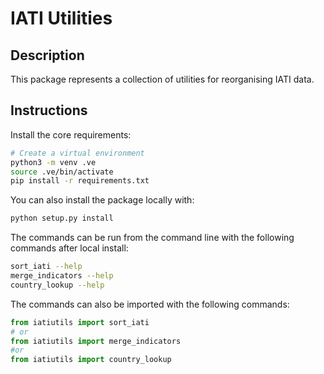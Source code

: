 # IATI Utilities

## Description

This package represents a collection of utilities for reorganising IATI data.

## Instructions

Install the core requirements:
```bash
# Create a virtual environment
python3 -m venv .ve
source .ve/bin/activate
pip install -r requirements.txt
```

You can also install the package locally with:
```bash
python setup.py install
```

The commands can be run from the command line with the following commands after local install:

```bash
sort_iati --help
merge_indicators --help
country_lookup --help
```

The commands can also be imported with the following commands:

```python
from iatiutils import sort_iati 
# or
from iatiutils import merge_indicators
#or
from iatiutils import country_lookup
```
